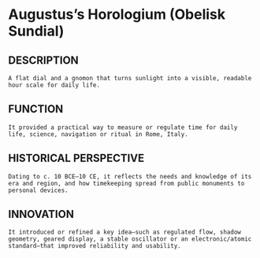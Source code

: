 # Augustus’s Horologium (Obelisk Sundial)

## DESCRIPTION
    A flat dial and a gnomon that turns sunlight into a visible, readable hour scale for daily life.

## FUNCTION
    It provided a practical way to measure or regulate time for daily life, science, navigation or ritual in Rome, Italy.

## HISTORICAL PERSPECTIVE
    Dating to c. 10 BCE–10 CE, it reflects the needs and knowledge of its era and region, and how timekeeping spread from public monuments to personal devices.

## INNOVATION
    It introduced or refined a key idea—such as regulated flow, shadow geometry, geared display, a stable oscillator or an electronic/atomic standard—that improved reliability and usability.
